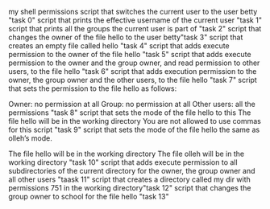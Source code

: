 my shell permissions
script that switches the current user to the user betty "task 0"
script that prints the effective username of the current user "task 1"
script that prints all the groups the current user is part of "task 2"
script that changes the owner of the file hello to the user betty"task 3"
script that creates an empty file called hello "task 4"
script that adds execute permission to the owner of the file hello "task 5"
script that adds execute permission to the owner and the group owner, and read permission to other users, to the file hello "task 6"
script that adds execution permission to the owner, the group owner and the other users, to the file hello "task 7"
script that sets the permission to the file hello as follows:

Owner: no permission at all
Group: no permission at all
Other users: all the permissions "task 8"
script that sets the mode of the file hello to this The file hello will be in the working directory
You are not allowed to use commas for this script "task 9"
 script that sets the mode of the file hello the same as olleh’s mode.

The file hello will be in the working directory
The file olleh will be in the working directory "task 10"
script that adds execute permission to all subdirectories of the current directory for the owner, the group owner and all other users "taask 11"
script that creates a directory called my dir with permissions 751 in the working directory"task 12"
script that changes the group owner to school for the file hello "task 13"
